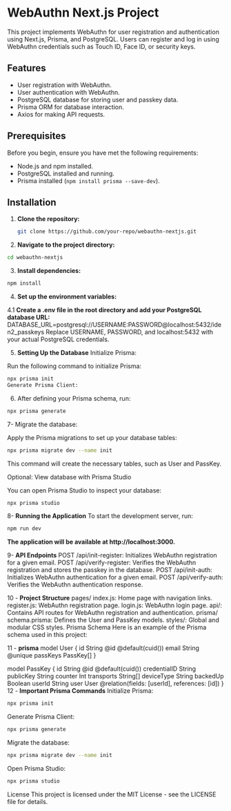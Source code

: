 # WebAuthn Next.js Project

This project implements WebAuthn for user registration and authentication using Next.js, Prisma, and PostgreSQL. Users can register and log in using WebAuthn credentials such as Touch ID, Face ID, or security keys.

## Features

- User registration with WebAuthn.
- User authentication with WebAuthn.
- PostgreSQL database for storing user and passkey data.
- Prisma ORM for database interaction.
- Axios for making API requests.

## Prerequisites

Before you begin, ensure you have met the following requirements:

- Node.js and npm installed.
- PostgreSQL installed and running.
- Prisma installed (`npm install prisma --save-dev`).

## Installation

1. **Clone the repository:**

   ```bash
   git clone https://github.com/your-repo/webauthn-nextjs.git
   
2. **Navigate to the project directory:**

``` bash
cd webauthn-nextjs
```

3. **Install dependencies:**

``` bash
npm install
```
4. **Set up the environment variables:**

4.1 **Create a .env file in the root directory and add your PostgreSQL database URL:**
DATABASE_URL=postgresql://USERNAME:PASSWORD@localhost:5432/iden2_passkeys
Replace USERNAME, PASSWORD, and localhost:5432 with your actual PostgreSQL credentials.

5. **Setting Up the Database**
Initialize Prisma:

Run the following command to initialize Prisma:

```bash
npx prisma init
Generate Prisma Client:
```
6. After defining your Prisma schema, run:

```bash
npx prisma generate
```
7- Migrate the database:

Apply the Prisma migrations to set up your database tables:

``` bash
npx prisma migrate dev --name init
```
This command will create the necessary tables, such as User and PassKey.

Optional: View database with Prisma Studio

You can open Prisma Studio to inspect your database:

```bash
npx prisma studio
``` 
8- **Running the Application**
To start the development server, run:

``` bash
npm run dev
```
**The application will be available at http://localhost:3000.**

9- **API Endpoints**
POST /api/init-register: Initializes WebAuthn registration for a given email.
POST /api/verify-register: Verifies the WebAuthn registration and stores the passkey in the database.
POST /api/init-auth: Initializes WebAuthn authentication for a given email.
POST /api/verify-auth: Verifies the WebAuthn authentication response.

10 - **Project Structure**
pages/
index.js: Home page with navigation links.
register.js: WebAuthn registration page.
login.js: WebAuthn login page.
api/: Contains API routes for WebAuthn registration and authentication.
prisma/
schema.prisma: Defines the User and PassKey models.
styles/: Global and modular CSS styles.
Prisma Schema
Here is an example of the Prisma schema used in this project:

11 - **prisma**
model User {
  id       String    @id @default(cuid())
  email    String    @unique
  passKeys PassKey[]
}

model PassKey {
  id               String   @id @default(cuid())
  credentialID     String
  publicKey        String
  counter          Int
  transports       String[]
  deviceType       String
  backedUp         Boolean
  userId           String
  user             User     @relation(fields: [userId], references: [id])
}
12 - **Important Prisma Commands**
Initialize Prisma:

```bash
npx prisma init
```
Generate Prisma Client:

```bash
npx prisma generate
```
Migrate the database:

```bash
npx prisma migrate dev --name init
```
Open Prisma Studio:

```bash
npx prisma studio
```
License
This project is licensed under the MIT License - see the LICENSE file for details.